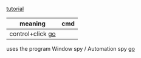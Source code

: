 [tutorial](https://youtu.be/WYuwRWO3zzA?t=52) 

| meaning | cmd |
| ------- | --- |
| control+click [go](https://youtu.be/WYuwRWO3zzA?t=52)        |     |


uses the program Window spy / Automation spy [go](https://youtu.be/WYuwRWO3zzA?t=52)